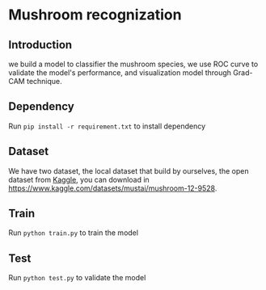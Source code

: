 # Mushroom recognization
## Introduction
we build a model to classifier the mushroom species, we use ROC curve to validate the model's performance, and visualization model through Grad-CAM technique.
## Dependency
Run `pip install -r requirement.txt` to install dependency
## Dataset
We have two dataset, the local dataset that build by ourselves, the open dataset from [Kaggle](https://www.kaggle.com), you can download in <https://www.kaggle.com/datasets/mustai/mushroom-12-9528>.
## Train
Run `python train.py` to train the model
## Test
Run `python test.py` to validate the model
